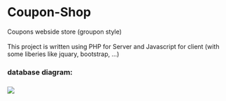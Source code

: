 # Coupon-Shop
<p>
Coupons webside store (groupon style)
<br/><br/>
This project is written using PHP for Server and Javascript for client (with some liberies like jquary, bootstrap, ...)
</p>

<h3>database diagram:<h3>
<img src="https://dl.dropboxusercontent.com/u/11055122/coupon-shop-database.jpg"/>
